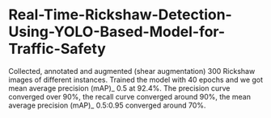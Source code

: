 # Real-Time-Rickshaw-Detection-Using-YOLO-Based-Model-for-Traffic-Safety
Collected, annotated and augmented (shear augmentation) 300 Rickshaw images of different instances. Trained the model with 40 epochs and we got mean average precision (mAP)_ 0.5 at 92.4%. The precision curve converged over 90%, the recall curve converged around 90%, the mean average precision (mAP)_ 0.5:0.95 converged around 70%.
